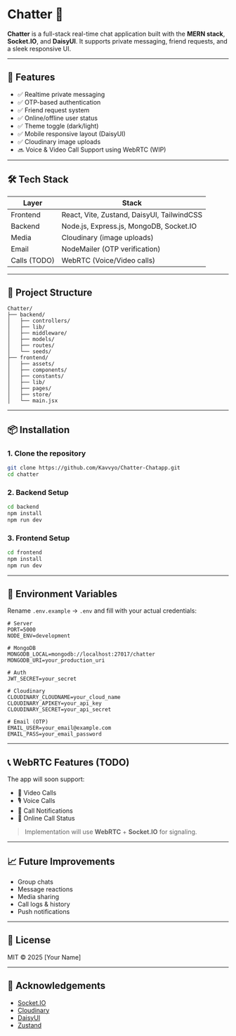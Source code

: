 
# Chatter 💬

**Chatter** is a full-stack real-time chat application built with the **MERN stack**, **Socket.IO**, and **DaisyUI**. It supports private messaging, friend requests, and a sleek responsive UI.

---

## 🚀 Features

- ✅ Realtime private messaging
- ✅ OTP-based authentication
- ✅ Friend request system
- ✅ Online/offline user status
- ✅ Theme toggle (dark/light)
- ✅ Mobile responsive layout (DaisyUI)
- ✅ Cloudinary image uploads
- 🔜 Voice & Video Call Support using WebRTC (WIP)

---

## 🛠️ Tech Stack

| Layer      | Stack                                |
|------------|---------------------------------------|
| Frontend   | React, Vite, Zustand, DaisyUI, TailwindCSS |
| Backend    | Node.js, Express.js, MongoDB, Socket.IO |
| Media      | Cloudinary (image uploads)            |
| Email      | NodeMailer (OTP verification)         |
| Calls (TODO) | WebRTC (Voice/Video calls)             |

---

## 📁 Project Structure

```
Chatter/
├── backend/
│   ├── controllers/
│   ├── lib/
│   ├── middleware/
│   ├── models/
│   ├── routes/
│   └── seeds/
├── frontend/
│   ├── assets/
│   ├── components/
│   ├── constants/
│   ├── lib/
│   ├── pages/
│   ├── store/
│   └── main.jsx
```

---

## 📦 Installation

### 1. Clone the repository
```bash
git clone https://github.com/Kavvyo/Chatter-Chatapp.git
cd chatter
```

### 2. Backend Setup
```bash
cd backend
npm install
npm run dev
```

### 3. Frontend Setup
```bash
cd frontend
npm install
npm run dev
```

---

## 🔐 Environment Variables

Rename `.env.example` → `.env` and fill with your actual credentials:

```env
# Server
PORT=5000
NODE_ENV=development

# MongoDB
MONGODB_LOCAL=mongodb://localhost:27017/chatter
MONGODB_URI=your_production_uri

# Auth
JWT_SECRET=your_secret

# Cloudinary
CLOUDINARY_CLOUDNAME=your_cloud_name
CLOUDINARY_APIKEY=your_api_key
CLOUDINARY_SECRET=your_api_secret

# Email (OTP)
EMAIL_USER=your_email@example.com
EMAIL_PASS=your_email_password
```

---

## 📞 WebRTC Features (TODO)

The app will soon support:

- 🎥 Video Calls
- 🎙️ Voice Calls
- 📲 Call Notifications
- 🔴 Online Call Status

> Implementation will use **WebRTC** + **Socket.IO** for signaling.

---

## 📈 Future Improvements

- Group chats
- Message reactions
- Media sharing
- Call logs & history
- Push notifications

---

## 📄 License

MIT © 2025 [Your Name]

---

## 🙌 Acknowledgements

- [Socket.IO](https://socket.io/)
- [Cloudinary](https://cloudinary.com/)
- [DaisyUI](https://daisyui.com/)
- [Zustand](https://github.com/pmndrs/zustand)
